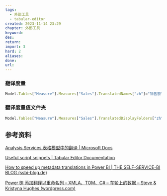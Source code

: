 ```yaml
---
tags:
  - 外部工具
  - tabular-editor
created: 2023-11-14 23:29
chapter: 外部工具
keyword: 
des: 
return: 
import: 3
hard: 2
aliases: 
done: 
url:
---
```


### 翻译度量

```js
Model.Tables["Measure"].Measures["Sales"].TranslatedNames["zh"]="销售额";
```

### 翻译度量值文件夹

```js
Model.Tables["Measure"].Measures["Sales"].TranslatedDisplayFolders["zh"]="销售额";
```

## 参考资料

[Analysis Services 表格模型中的翻译 | Microsoft Docs](https://docs.microsoft.com/zh-cn/analysis-services/tabular-models/translations-in-tabular-models-analysis-services?view=asallproducts-allversions)

[Useful script snippets | Tabular Editor Documentation](https://docs.tabulareditor.com/te2/Useful-script-snippets.html)

[How to speed up metadata translations in Power BI | THE SELF-SERVICE-BI BLOG (ssbi-blog.de)](https://ssbi-blog.de/blog/technical-topics-english/how-to-speed-up-metadata-translations-in-power-bi/)

[Power BI 添加翻译以重命名列 – XMLA、TOM、C# – 车轮上的数据 – Steve & Kristyna Hughes (wordpress.com)](https://dataonwheels.wordpress.com/2021/11/12/power-bi-adding-translations-to-rename-columns-xmla-tom-c/)